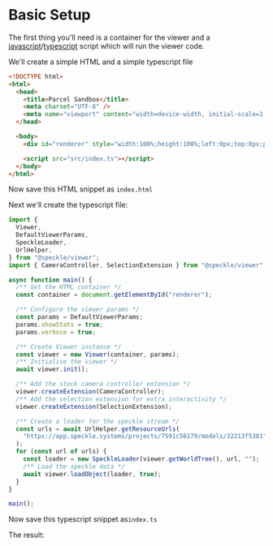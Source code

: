 # Basic Setup

The first thing you'll need is a container for the viewer and a [javascript](https://developer.mozilla.org/en-US/docs/Web/JavaScript)/[typescript](https://www.typescriptlang.org/) script which will run the viewer code. 

We'll create a simple HTML and a simple typescript file
```html
<!DOCTYPE html>
<html>
  <head>
    <title>Parcel Sandbox</title>
    <meta charset="UTF-8" />
    <meta name="viewport" content="width=device-width, initial-scale=1.0" />
  </head>

  <body>
    <div id="renderer" style="width:100%;height:100%;left:0px;top:0px;position:absolute" />

    <script src="src/index.ts"></script>
  </body>
</html>
```
Now save this HTML snippet as `index.html`

Next we'll create the typescript file: 

```typescript
import {
  Viewer,
  DefaultViewerParams,
  SpeckleLoader,
  UrlHelper,
} from "@speckle/viewer";
import { CameraController, SelectionExtension } from "@speckle/viewer";

async function main() {
  /** Get the HTML container */
  const container = document.getElementById("renderer");

  /** Configure the viewer params */
  const params = DefaultViewerParams;
  params.showStats = true;
  params.verbose = true;

  /** Create Viewer instance */
  const viewer = new Viewer(container, params);
  /** Initialise the viewer */
  await viewer.init();

  /** Add the stock camera controller extension */
  viewer.createExtension(CameraController);
  /** Add the selection extension for extra interactivity */
  viewer.createExtension(SelectionExtension);

  /** Create a loader for the speckle stream */
  const urls = await UrlHelper.getResourceUrls(
    "https://app.speckle.systems/projects/7591c56179/models/32213f5381"
  );
  for (const url of urls) {
    const loader = new SpeckleLoader(viewer.getWorldTree(), url, "");
    /** Load the speckle data */
    await viewer.loadObject(loader, true);
  }
}

main();

```
Now save this typescript snippet as`index.ts`

The result:

<Stackblitz projectId="speckle-basic-setup" :embedOptions="{height: 1000}"/>




